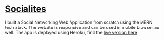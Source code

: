 # [Socialites](https://socialites-karthikey.herokuapp.com/)
I built a Social Networking Web Application from scratch using the MERN tech stack. The website is responsive and can be used in mobile browser as well. The app is deployed using Heroku, find the [live version here](https://socialites-karthikey.herokuapp.com/)



